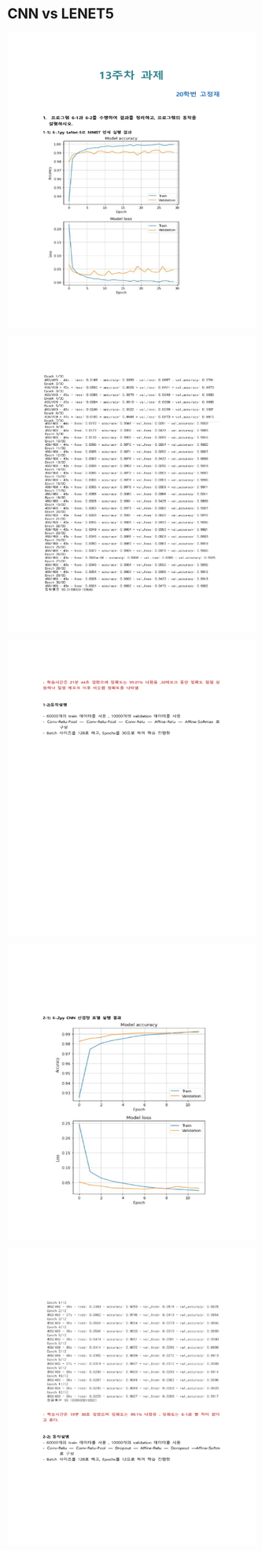 # **CNN vs LENET5** 

<p align="left" margin=100>  <img src="https://github.com/kjj3436/industrial-AI/blob/master/images/2021-05-26cnn1.png"  width="900" height="600"> </p>
<p align="left" margin=100>  <img src="https://github.com/kjj3436/industrial-AI/blob/master/images/2021-05-26cnn2.png"  width="900" height="600"> </p>
<p align="left" margin=100>  <img src="https://github.com/kjj3436/industrial-AI/blob/master/images/2021-05-26cnn3.png"  width="900" height="600"> </p>
<p align="left" margin=100>  <img src="https://github.com/kjj3436/industrial-AI/blob/master/images/2021-05-26cnn4.png"  width="900" height="600"> </p>
<p align="left" margin=100>  <img src="https://github.com/kjj3436/industrial-AI/blob/master/images/2021-05-26cnn5.png"  width="900" height="600"> </p>
